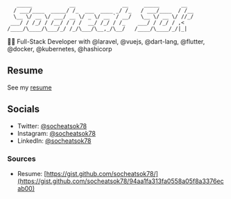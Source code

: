 ```
   _____            __               __     _____       __
  / ___/____  _____/ /_  ___  ____ _/ /_   / ___/____  / /__
  \__ \/ __ \/ ___/ __ \/ _ \/ __ `/ __/   \__ \/ __ \/ //_/
 ___/ / /_/ / /__/ / / /  __/ /_/ / /_    ___/ / /_/ / ,<
/____/\____/\___/_/ /_/\___/\__,_/\__/   /____/\____/_/|_|

```

👨‍💻 Full-Stack Developer with @laravel, @vuejs, @dart-lang, @flutter, @docker, @kubernetes, @hashicorp

## Resume

See my [resume][resume-url]

## Socials

- Twitter: [@socheatsok78][twitter-url]
- Instagram: [@socheatsok78][instagram-url]
- LinkedIn: [@socheatsok78][linkedin-url]

### Sources

- Resume: [https://gist.github.com/socheatsok78/](https://gist.github.com/socheatsok78/94aa1fa313fa0558a05f8a3376ecab00)

<!-- Links -->
[resume-url]: https://registry.jsonresume.org/socheatsok78
[twitter-url]: https://twitter.com/socheatsok78
[instagram-url]: https://www.instagram.com/socheatsok78
[linkedin-url]: https://www.linkedin.com/in/socheatsok78
